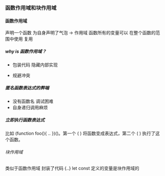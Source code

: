 ### 函数作用域和块作用域

#### 函数作用域
声明一个函数 为自身声明了气泡 -> 作用域
函数所有的变量可以 在整个函数的范围中使用 复用

##### why is 函数作用域？

- 包装代码  隐藏内部实现

- 规避冲突


##### 匿名函数表达式的弊端
- 没有函数名 调试困难
- 自身递归调用麻烦

##### 立即执行函数表达式

比如 (function foo(){ .. })()。第一个 ( ) 将函数变成表达式，第二个 ( ) 执行了这个函数。

###### 块作用域
类似于函数作用域 封装了代码 {..} 
let const 定义的变量是块作用域的 








